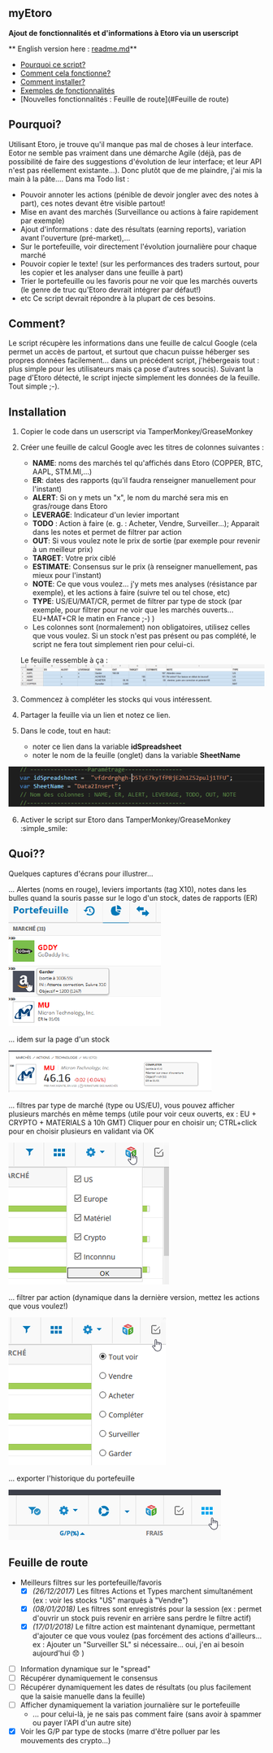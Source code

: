 


## myEtoro
**Ajout de fonctionnalités et d'informations à Etoro via un userscript**


** English version here : [readme.md](readme.md)**

- [Pourquoi ce script?](#Pourquoi?)
- [Comment cela fonctionne?](#Comment?)
- [Comment installer?](#Installation)
- [Exemples de fonctionnalités](#Quoi??)
- [Nouvelles fonctionnalités : Feuille de route](#Feuille de route)




## Pourquoi?
Utilisant Etoro, je trouve qu'il manque pas mal de choses à leur interface.
Eotor ne semble pas vraiment dans une démarche Agile (déjà, pas de possibilité de faire des suggestions d'évolution de leur interface; et leur API n'est pas réellement existante...).
Donc plutôt que de me plaindre, j'ai mis la main à la pâte....
Dans ma Todo list :
- Pouvoir annoter les actions (pénible de devoir jongler avec des notes à part), ces notes devant être visible partout!
- Mise en avant des marchés (Surveillance ou actions à faire rapidement par exemple)
- Ajout d'informations : date des résultats (earning reports), variation avant l'ouverture (pré-market),...
- Sur le portefeuille, voir directement l'évolution journalière pour chaque marché
- Pouvoir copier le texte! (sur les performances des traders surtout, pour les copier et les analyser dans une feuille à part)
- Trier le portefeuille ou les favoris pour ne voir que les marchés ouverts (le genre de truc qu'Etoro devrait intégrer par défaut!)
- etc
Ce script devrait répondre à la plupart de ces besoins. 


## Comment?
Le script récupère les informations dans une feuille de calcul Google (cela permet un accès de partout, et surtout que chacun puisse héberger ses propres données facilement... dans un précédent script, j'hébergeais tout : plus simple pour les utilisateurs mais ça pose d'autres soucis).
Suivant la page d'Etoro détecté, le script injecte simplement les données de la feuille. Tout simple ;-).


## Installation

 1. Copier le code dans un userscript via TamperMonkey/GreaseMonkey 
 2. Créer une feuille de calcul Google avec les titres de colonnes suivantes :
	- **NAME**: noms des marchés tel qu'affichés dans Etoro (COPPER, BTC, AAPL, STM.MI,...)
	- **ER**: dates des rapports (qu'il faudra renseigner manuellement pour l'instant)
	- **ALERT**: Si on y mets un "x", le nom du marché sera mis en gras/rouge dans Etoro 
	- **LEVERAGE**: Indicateur d'un levier important 
	-  **TODO** : Action à faire (e. g. : Acheter, Vendre, Surveiller...); Apparait dans les notes et permet de filtrer par action
	- **OUT**: Si vous voulez note le prix de sortie (par exemple pour revenir à un meilleur prix) 
	- **TARGET**: Votre prix ciblé
	- **ESTIMATE**: Consensus sur le prix (à renseigner manuellement, pas mieux pour l'instant)
	- **NOTE**: Ce que vous voulez...  j'y mets mes analyses (résistance par exemple), et les actions à faire (suivre tel ou tel chose, etc) 
	- **TYPE**: US/EU/MAT/CR, permet de filtrer par type de stock (par exemple, pour filtrer pour ne voir que les marchés ouverts... EU+MAT+CR le matin en France ;-) )
	- Les colonnes sont (normalement) non obligatoires, utilisez celles que vous voulez. Si un stock n'est pas présent ou pas complété, le script ne fera tout simplement rien pour celui-ci.
	
	Le feuille ressemble à ça :
	![My image](img/googleSheets.png)
 3. Commencez à compléter les stocks qui vous intéressent.
 4. Partager la feuille via un lien et notez ce lien.


5. Dans le code, tout en haut:
	- noter ce lien dans la variable **idSpreadsheet**
	- noter le nom de la feuille (onglet) dans la variable **SheetName**

![My image](img/var_script.png)

6. Activer le script sur Etoro dans TamperMonkey/GreaseMonkey  :simple_smile:


## Quoi??
Quelques captures d'écrans pour illustrer...

... Alertes (noms en rouge), leviers importants (tag X10), notes dans les bulles quand la souris passe sur le logo d'un stock, dates de rapports (ER)
![My image](img/portfolio1.png) 

... idem sur la page d'un stock

![My image](img/market.png)

... filtres par type de marché (type ou US/EU), vous pouvez afficher plusieurs marchés en même temps (utile pour voir ceux ouverts, ex : EU + CRYPTO + MATERIALS à 10h GMT)
Cliquer pour en choisir un; CTRL+click pour en choisir plusieurs en validant via OK

![My image](img/FilterType.png)

... filtrer par action (dynamique dans la dernière version, mettez les actions que vous voulez!)

![My image](img/FilterAction.png)

... exporter l'historique du portefeuille

![My image](img/Export.png)


## Feuille de route

 - Meilleurs filtres sur les portefeuille/favoris 
	 - [X] *(26/12/2017)* Les filtres Actions et Types marchent simultanément (ex : voir les stocks "US" marqués à "Vendre")
	 - [X] *(08/01/2018)* Les filtres sont enregistrés pour la session (ex : permet d'ouvrir un stock puis revenir en arrière sans perdre le filtre actif)
	- [X] *(17/01/2018)* Le filtre action est maintenant dynamique, permettant d'ajouter ce que vous voulez (pas forcément des actions d'ailleurs... ex : Ajouter un "Surveiller SL" si nécessaire... oui, j'en ai besoin aujourd'hui :disappointed: )
-  [ ] Information dynamique sur le "spread"
-  [ ] Récupérer dynamiquement le consensus
-  [ ] Récupérer dynamiquement les dates de résultats (ou plus facilement que la saisie manuelle dans la feuille)
-  [ ] Afficher dynamiquement la variation journalière sur le portefeuille
	- ... pour celui-là, je ne sais pas comment faire (sans avoir à spammer ou payer l'API d'un autre site)
-  [X] Voir les G/P par type de stocks (marre d'être polluer par les mouvements des crypto...)
